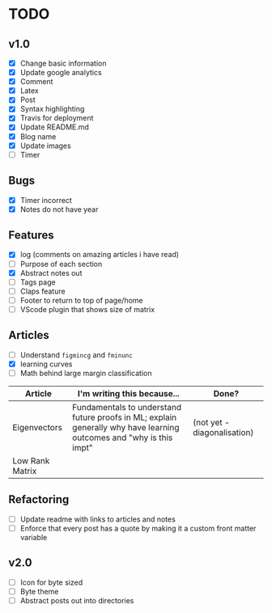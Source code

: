 # TODO

## v1.0

- [x] Change basic information
- [x] Update google analytics
- [x] Comment
- [x] Latex
- [x] Post
- [x] Syntax highlighting
- [x] Travis for deployment
- [x] Update README.md
- [x] Blog name
- [x] Update images
- [ ] Timer

## Bugs
- [x] Timer incorrect
- [x] Notes do not have year

## Features

- [x] log (comments on amazing articles i have read)
- [ ] Purpose of each section
- [x] Abstract notes out
- [ ] Tags page
- [ ] Claps feature
- [ ] Footer to return to top of page/home
- [ ] VScode plugin that shows size of matrix

## Articles
- [ ] Understand `figmincg` and `fminunc`
- [x] learning curves
- [ ] Math behind large margin classification

|Article   |I'm writing this because...   |Done?   |
|---|---|---|
|Eigenvectors   |Fundamentals to understand future proofs in ML; explain generally why have learning outcomes and "why is this impt"   |(not yet - diagonalisation)   |
| Low Rank Matrix  |   |   |

## Refactoring
- [ ] Update readme with links to articles and notes
- [ ] Enforce that every post has a quote by making it a custom front matter variable

## v2.0

- [ ] Icon for byte sized
- [ ] Byte theme
- [ ] Abstract posts out into directories
